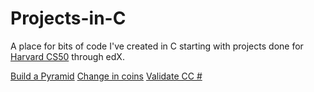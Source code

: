 # Projects-in-C

A place for bits of code I've created in C starting with projects done for [Harvard CS50](https://courses.edx.org/courses/course-v1:HarvardX+CS50+X/course/) through edX.

[Build a Pyramid]()
[Change in coins]()
[Validate CC #]()
